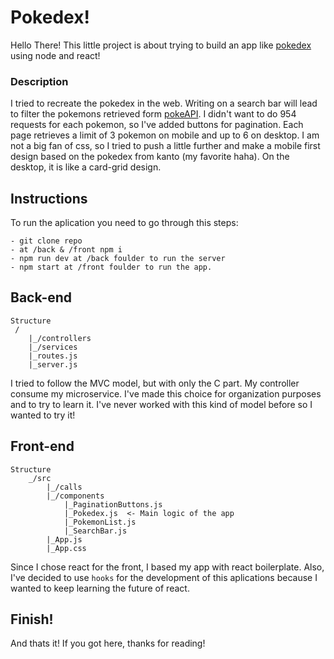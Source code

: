 # Pokedex!

Hello There! This little project is about trying to build an app like [pokedex](https://bulbapedia.bulbagarden.net/wiki/Pok%C3%A9dex) using node and react!

### Description

I tried to recreate the pokedex in the web. Writing on a search bar will lead to filter the pokemons retrieved form [pokeAPI](https://pokeapi.co/). I didn't want to do 954 requests for each pokemon, so I've added buttons for pagination. Each page retrieves a limit of 3 pokemon on mobile and up to 6 on desktop.
I am not a big fan of css, so I tried to push a little further and make a mobile first design based on the pokedex from kanto (my favorite haha). On the desktop, it is like a card-grid design.

## Instructions

To run the aplication you need to go through this steps:

```
- git clone repo
- at /back & /front npm i
- npm run dev at /back foulder to run the server
- npm start at /front foulder to run the app.
```

## Back-end

```
Structure
 /
    |_/controllers
    |_/services
    |_routes.js
    |_server.js
```

I tried to follow the MVC model, but with only the C part. My controller consume my microservice. I've made this choice for organization purposes and to try to learn it. I've never worked with this kind of model before so I wanted to try it!

## Front-end

```
Structure
    _/src
        |_/calls
        |_/components
            |_PaginationButtons.js
            |_Pokedex.js  <- Main logic of the app
            |_PokemonList.js
            |_SearchBar.js
        |_App.js
        |_App.css
```

Since I chose react for the front, I based my app with react boilerplate. Also, I've decided to use `hooks` for the development of this aplications because I wanted to keep learning the future of react. 

## Finish!

And thats it! If you got here, thanks for reading!
